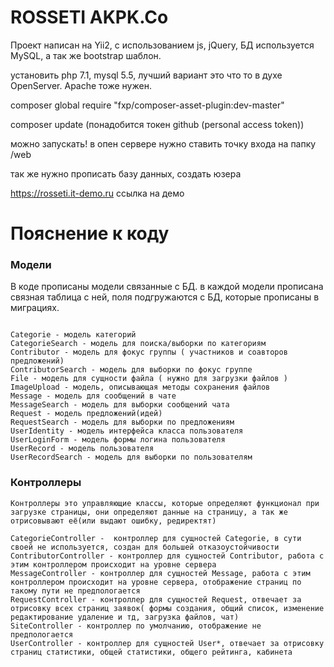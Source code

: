 # ROSSETI AKPK.Co

Проект написан на Yii2, с использованием js, jQuery, БД используется MySQL, а так же bootstrap шаблон.

установить php 7.1, mysql 5.5, лучший вариант это что то в духе OpenServer. Apache тоже нужен.  

composer global require "fxp/composer-asset-plugin:dev-master"  

composer update (понадобится токен github (personal access token))

можно запускать! в опен сервере нужно ставить точку входа на папку /web  

так же нужно прописать базу данных, создать юзера

https://rosseti.it-demo.ru ссылка на демо

# Пояснение к коду 

### Модели

В коде прописаны модели связанные с БД. в каждой модели прописана связная таблица с ней, поля подгружаются с БД, которые прописаны в миграциях.
```

Categorie - модель категорий
CategorieSearch - модель для поиска/выборки по категориям
Contributor - модель для фокус группы ( участников и соавторов предложений)
ContributorSearch - модель для выборки по фокус группе
File - модель для сущности файла ( нужно для загрузки файлов )
ImageUpload - модель, описывающая методы сохранения файлов
Message - модель для сообщений в чате
MessageSearch - модель для выборки сообщений чата
Request - модель предложений(идей)
RequestSearch - модель для выборки по предложениям
UserIdentity - модель интерфейса класса пользователя
UserLoginForm - модель формы логина пользователя
UserRecord - модель пользователя
UserRecordSearch - модель для выборки по пользователям
```


### Контроллеры

```
Контроллеры это управляющие классы, которые определяют функционал при загрузке страницы, они определяют данные на страницу, а так же отрисовывают её(или выдают ошибку, редиректят)

CategorieController -  контроллер для сущностей Categorie, в сути своей не используется, создан для большей отказоустойчивости
ContributorController - контроллер для сущностей Contributor, работа с этим контроллером происходит на уровне сервера
MessageController - контроллер для сущностей Message, работа с этим контроллером происходит на уровне сервера, отображение страниц по такому пути не предпологается
RequestController - контроллер для сущностей Request, отвечает за отрисовку всех страниц заявок( формы создания, общий список, изменение редактирование удаление и тд, загрузка файлов, чат)
SiteController - контроллер по умолчанию, отображение не предпологается
UserController - контроллер для сущностей User*, отвечает за отрисовку страниц статистики, общей статистики, общего рейтинга, кабинета
```
